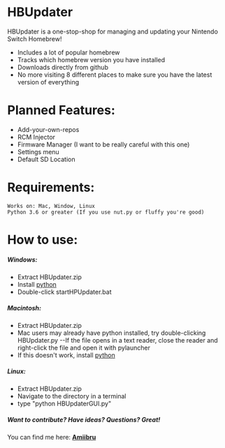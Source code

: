 # HBUpdater
HBUpdater is a one-stop-shop for managing and updating your Nintendo Switch Homebrew!

  - Includes a lot of popular homebrew
  - Tracks which homebrew version you have installed
  - Downloads directly from github
  - No more visiting 8 different places to make sure you have the latest version of everything

# Planned Features:

  - Add-your-own-repos
  - RCM Injector
  - Firmware Manager (I want to be really careful with this one)
  - Settings menu
  - Default SD Location

# Requirements:
    Works on: Mac, Window, Linux
    Python 3.6 or greater (If you use nut.py or fluffy you're good)

# How to use:
##### Windows:
- Extract HBUpdater.zip
- Install [python](https://www.python.org/downloads/release/python-373/)
- Double-click startHPUpdater.bat

##### Macintosh:
- Extract HBUpdater.zip
- Mac users may already have python installed, try double-clicking HBUpdater.py
--If the file opens in a text reader, close the reader and right-click the file and open it with pylauncher
- If this doesn't work, install [python](https://www.python.org/downloads/release/python-373/)

##### Linux:
- Extract HBUpdater.zip
- Navigate to the directory in a terminal
- type "python HBUpdaterGUI.py"

##### Want to contribute? Have ideas? Questions? Great!
You can find me here: 
**[Amiibru](https://discord.gg/cXtmY9M)**


